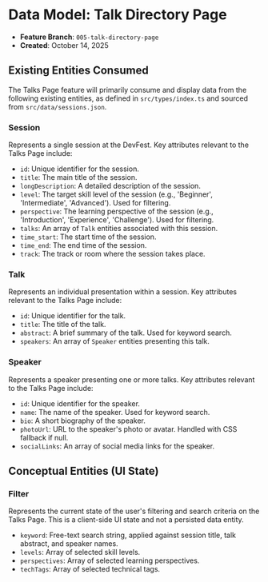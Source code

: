 # Data Model: Talk Directory Page

- **Feature Branch**: `005-talk-directory-page`
- **Created**: October 14, 2025

## Existing Entities Consumed

The Talks Page feature will primarily consume and display data from the following existing entities, as defined in `src/types/index.ts` and sourced from `src/data/sessions.json`.

### Session

Represents a single session at the DevFest. Key attributes relevant to the Talks Page include:

- `id`: Unique identifier for the session.
- `title`: The main title of the session.
- `longDescription`: A detailed description of the session.
- `level`: The target skill level of the session (e.g., 'Beginner', 'Intermediate', 'Advanced'). Used for filtering.
- `perspective`: The learning perspective of the session (e.g., 'Introduction', 'Experience', 'Challenge'). Used for filtering.
- `talks`: An array of `Talk` entities associated with this session.
- `time_start`: The start time of the session.
- `time_end`: The end time of the session.
- `track`: The track or room where the session takes place.

### Talk

Represents an individual presentation within a session. Key attributes relevant to the Talks Page include:

- `id`: Unique identifier for the talk.
- `title`: The title of the talk.
- `abstract`: A brief summary of the talk. Used for keyword search.
- `speakers`: An array of `Speaker` entities presenting this talk.

### Speaker

Represents a speaker presenting one or more talks. Key attributes relevant to the Talks Page include:

- `id`: Unique identifier for the speaker.
- `name`: The name of the speaker. Used for keyword search.
- `bio`: A short biography of the speaker.
- `photoUrl`: URL to the speaker's photo or avatar. Handled with CSS fallback if null.
- `socialLinks`: An array of social media links for the speaker.

## Conceptual Entities (UI State)

### Filter

Represents the current state of the user's filtering and search criteria on the Talks Page. This is a client-side UI state and not a persisted data entity.

- `keyword`: Free-text search string, applied against session title, talk abstract, and speaker names.
- `levels`: Array of selected skill levels.
- `perspectives`: Array of selected learning perspectives.
- `techTags`: Array of selected technical tags.
